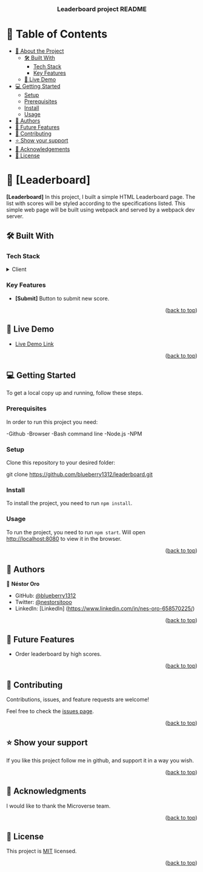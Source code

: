 <a name="readme-top"></a>

<div align="center">
  <h3><b>Leaderboard project README </b></h3>
</div>


# 📗 Table of Contents

- [📖 About the Project](#about-project)
  - [🛠 Built With](#built-with)
    - [Tech Stack](#tech-stack)
    - [Key Features](#key-features)
  - [🚀 Live Demo](#live-demo)
- [💻 Getting Started](#getting-started)
  - [Setup](#setup)
  - [Prerequisites](#prerequisites)
  - [Install](#install)
  - [Usage](#usage)
- [👥 Authors](#authors)
- [🔭 Future Features](#future-features)
- [🤝 Contributing](#contributing)
- [⭐️ Show your support](#support)
- [🙏 Acknowledgements](#acknowledgements)
- [📝 License](#license)


# 📖 [Leaderboard] <a name="about-project"></a>


**[Leaderboard]** In this project, I built a simple HTML Leaderboard page. The list with scores will be styled according to the specifications listed. This simple web page will be built using webpack and served by a webpack dev server.
 

## 🛠 Built With <a name="built-with"></a>

### Tech Stack <a name="tech-stack"></a>

<details>
  <summary>Client</summary>
  <ul>
    <li><a href="">HTML</a></li>
    <li><a href="">CSS</a></li>
    <li><a href="">JavaScript</a></li>
    <li><a href="">Webpack</a></li>
  </ul>
</details>

### Key Features <a name="key-features"></a>

- **[Submit]**  Button to submit new score.

<p align="right">(<a href="#readme-top">back to top</a>)</p>


## 🚀 Live Demo <a name="live-demo"></a>

- [Live Demo Link](https://blueberry1312.github.io/leaderboard/dist/)

<p align="right">(<a href="#readme-top">back to top</a>)</p>


## 💻 Getting Started <a name="getting-started"></a>

To get a local copy up and running, follow these steps.

### Prerequisites

In order to run this project you need:

-Github
-Browser
-Bash command line
-Node.js
-NPM

### Setup

Clone this repository to your desired folder:

git clone https://github.com/blueberry1312/leaderboard.git

### Install

To install the project, you need to run `npm install`.

### Usage

To run the project, you need to run `npm start`. Will open [http://localhost:8080](http://localhost:8080) to view it in the browser.


<p align="right">(<a href="#readme-top">back to top</a>)</p>

## 👥 Authors <a name="authors"></a>


👤 **Néstor Oro**

- GitHub: [@blueberry1312](https://github.com/blueberry1312)
- Twitter: [@nestorsitooo](https://twitter.com/nestorsitooo)
- LinkedIn: [LinkedIn] (https://www.linkedin.com/in/nes-oro-658570225/)



<p align="right">(<a href="#readme-top">back to top</a>)</p>


## 🔭 Future Features <a name="future-features"></a>


- Order leaderboard by high scores.



<p align="right">(<a href="#readme-top">back to top</a>)</p>


## 🤝 Contributing <a name="contributing"></a>

Contributions, issues, and feature requests are welcome!

Feel free to check the [issues page](https://github.com/blueberry1312/leaderboard/issues).

<p align="right">(<a href="#readme-top">back to top</a>)</p>

## ⭐️ Show your support <a name="support"></a>


If you like this project follow me in github, and support it in a way you wish.

<p align="right">(<a href="#readme-top">back to top</a>)</p>


## 🙏 Acknowledgments <a name="acknowledgements"></a>


I would like to thank the Microverse team.

<p align="right">(<a href="#readme-top">back to top</a>)</p>


## 📝 License <a name="license"></a>

This project is [MIT](./LICENSE) licensed.


<p align="right">(<a href="#readme-top">back to top</a>)</p>